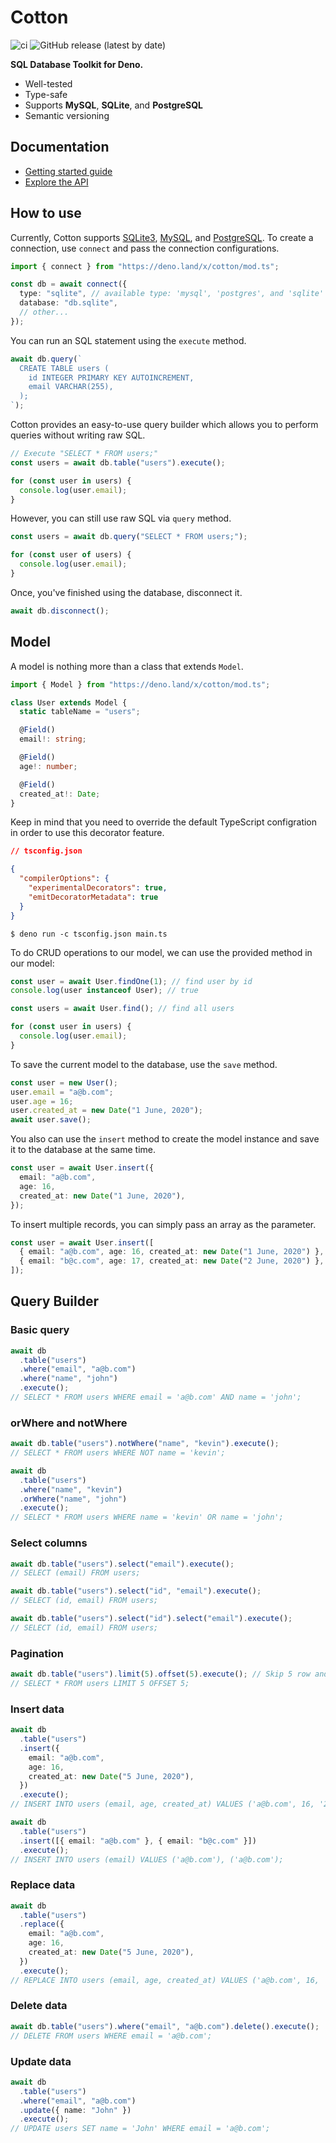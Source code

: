 # Cotton

![ci](https://github.com/rahmanfadhil/cotton/workflows/ci/badge.svg?branch=master) ![GitHub release (latest by date)](https://img.shields.io/github/v/release/rahmanfadhil/cotton)

**SQL Database Toolkit for Deno.**

- Well-tested
- Type-safe
- Supports **MySQL**, **SQLite**, and **PostgreSQL**
- Semantic versioning

## Documentation

- [Getting started guide](https://rahmanfadhil.github.io/cotton)
- [Explore the API](https://doc.deno.land/https/deno.land/x/cotton/mod.ts)

## How to use

Currently, Cotton supports [SQLite3](https://sqlite.org), [MySQL](https://mysql.com), and [PostgreSQL](https://postgresql.org). To create a connection, use `connect` and pass the connection configurations.

```ts
import { connect } from "https://deno.land/x/cotton/mod.ts";

const db = await connect({
  type: "sqlite", // available type: 'mysql', 'postgres', and 'sqlite'
  database: "db.sqlite",
  // other...
});
```

You can run an SQL statement using the `execute` method.

```ts
await db.query(`
  CREATE TABLE users (
    id INTEGER PRIMARY KEY AUTOINCREMENT,
    email VARCHAR(255),
  );
`);
```

Cotton provides an easy-to-use query builder which allows you to perform queries without writing raw SQL.

```ts
// Execute "SELECT * FROM users;"
const users = await db.table("users").execute();

for (const user in users) {
  console.log(user.email);
}
```

However, you can still use raw SQL via `query` method.

```ts
const users = await db.query("SELECT * FROM users;");

for (const user of users) {
  console.log(user.email);
}
```

Once, you've finished using the database, disconnect it.

```ts
await db.disconnect();
```

## Model

A model is nothing more than a class that extends `Model`.

```ts
import { Model } from "https://deno.land/x/cotton/mod.ts";

class User extends Model {
  static tableName = "users";

  @Field()
  email!: string;

  @Field()
  age!: number;

  @Field()
  created_at!: Date;
}
```

Keep in mind that you need to override the default TypeScript configration in order to use this decorator feature.

```json
// tsconfig.json

{
  "compilerOptions": {
    "experimentalDecorators": true,
    "emitDecoratorMetadata": true
  }
}
```

```
$ deno run -c tsconfig.json main.ts
```

To do CRUD operations to our model, we can use the provided method in our model:

```ts
const user = await User.findOne(1); // find user by id
console.log(user instanceof User); // true
```

```ts
const users = await User.find(); // find all users

for (const user in users) {
  console.log(user.email);
}
```

To save the current model to the database, use the `save` method.

```ts
const user = new User();
user.email = "a@b.com";
user.age = 16;
user.created_at = new Date("1 June, 2020");
await user.save();
```

You also can use the `insert` method to create the model instance and save it to the database at the same time.

```ts
const user = await User.insert({
  email: "a@b.com",
  age: 16,
  created_at: new Date("1 June, 2020"),
});
```

To insert multiple records, you can simply pass an array as the parameter.

```ts
const user = await User.insert([
  { email: "a@b.com", age: 16, created_at: new Date("1 June, 2020") },
  { email: "b@c.com", age: 17, created_at: new Date("2 June, 2020") },
]);
```

## Query Builder

### Basic query

```ts
await db
  .table("users")
  .where("email", "a@b.com")
  .where("name", "john")
  .execute();
// SELECT * FROM users WHERE email = 'a@b.com' AND name = 'john';
```

### orWhere and notWhere

```ts
await db.table("users").notWhere("name", "kevin").execute();
// SELECT * FROM users WHERE NOT name = 'kevin';

await db
  .table("users")
  .where("name", "kevin")
  .orWhere("name", "john")
  .execute();
// SELECT * FROM users WHERE name = 'kevin' OR name = 'john';
```

### Select columns

```ts
await db.table("users").select("email").execute();
// SELECT (email) FROM users;

await db.table("users").select("id", "email").execute();
// SELECT (id, email) FROM users;

await db.table("users").select("id").select("email").execute();
// SELECT (id, email) FROM users;
```

### Pagination

```ts
await db.table("users").limit(5).offset(5).execute(); // Skip 5 row and take 5
// SELECT * FROM users LIMIT 5 OFFSET 5;
```

### Insert data

```ts
await db
  .table("users")
  .insert({
    email: "a@b.com",
    age: 16,
    created_at: new Date("5 June, 2020"),
  })
  .execute();
// INSERT INTO users (email, age, created_at) VALUES ('a@b.com', 16, '2020-06-05 00:00:00');

await db
  .table("users")
  .insert([{ email: "a@b.com" }, { email: "b@c.com" }])
  .execute();
// INSERT INTO users (email) VALUES ('a@b.com'), ('a@b.com');
```

### Replace data

```ts
await db
  .table("users")
  .replace({
    email: "a@b.com",
    age: 16,
    created_at: new Date("5 June, 2020"),
  })
  .execute();
// REPLACE INTO users (email, age, created_at) VALUES ('a@b.com', 16, '2020-06-05 00:00:00');
```

### Delete data

```ts
await db.table("users").where("email", "a@b.com").delete().execute();
// DELETE FROM users WHERE email = 'a@b.com';
```

### Update data

```ts
await db
  .table("users")
  .where("email", "a@b.com")
  .update({ name: "John" })
  .execute();
// UPDATE users SET name = 'John' WHERE email = 'a@b.com';
```
